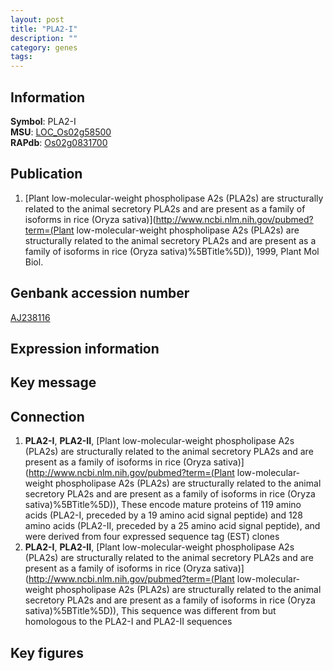 ```yaml
---
layout: post
title: "PLA2-I"
description: ""
category: genes
tags: 
---
```


## Information
__Symbol__: PLA2-I  
__MSU__: [LOC_Os02g58500](http://rice.plantbiology.msu.edu/cgi-bin/ORF_infopage.cgi?orf=LOC_Os02g58500)  
__RAPdb__: [Os02g0831700](http://rapdb.dna.affrc.go.jp/viewer/gbrowse_details/irgsp1?name=Os02g0831700)  

## Publication
1. [Plant low-molecular-weight phospholipase A2s (PLA2s) are structurally related to the animal secretory PLA2s and are present as a family of isoforms in rice (Oryza sativa)](http://www.ncbi.nlm.nih.gov/pubmed?term=(Plant low-molecular-weight phospholipase A2s (PLA2s) are structurally related to the animal secretory PLA2s and are present as a family of isoforms in rice (Oryza sativa)%5BTitle%5D)), 1999, Plant Mol Biol.

## Genbank accession number
[AJ238116](http://www.ncbi.nlm.nih.gov/nuccore/AJ238116)

## Expression information

## Key message

## Connection
1. __PLA2-I__, __PLA2-II__, [Plant low-molecular-weight phospholipase A2s (PLA2s) are structurally related to the animal secretory PLA2s and are present as a family of isoforms in rice (Oryza sativa)](http://www.ncbi.nlm.nih.gov/pubmed?term=(Plant low-molecular-weight phospholipase A2s (PLA2s) are structurally related to the animal secretory PLA2s and are present as a family of isoforms in rice (Oryza sativa)%5BTitle%5D)),  These encode mature proteins of 119 amino acids (PLA2-I, preceded by a 19 amino acid signal peptide) and 128 amino acids (PLA2-II, preceded by a 25 amino acid signal peptide), and were derived from four expressed sequence tag (EST) clones
2. __PLA2-I__, __PLA2-II__, [Plant low-molecular-weight phospholipase A2s (PLA2s) are structurally related to the animal secretory PLA2s and are present as a family of isoforms in rice (Oryza sativa)](http://www.ncbi.nlm.nih.gov/pubmed?term=(Plant low-molecular-weight phospholipase A2s (PLA2s) are structurally related to the animal secretory PLA2s and are present as a family of isoforms in rice (Oryza sativa)%5BTitle%5D)),  This sequence was different from but homologous to the PLA2-I and PLA2-II sequences

## Key figures


